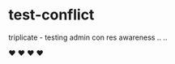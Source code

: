 # test-conflict
triplicate - testing admin con res awareness
..
..


:heart:
:heart:
:heart:
:hearts:
